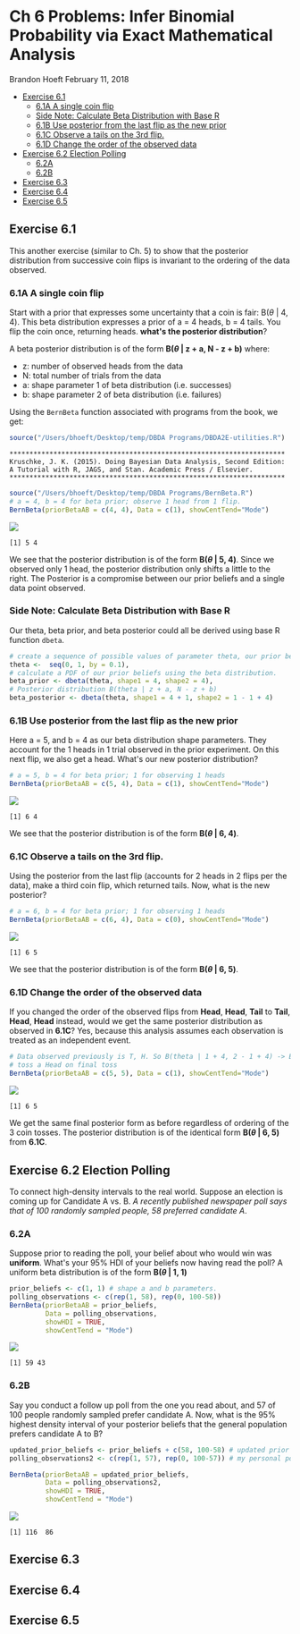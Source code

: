 Ch 6 Problems: Infer Binomial Probability via Exact Mathematical Analysis
================
Brandon Hoeft
February 11, 2018

-   [Exercise 6.1](#exercise-6.1)
    -   [6.1A A single coin flip](#a-a-single-coin-flip)
    -   [Side Note: Calculate Beta Distribution with Base R](#side-note-calculate-beta-distribution-with-base-r)
    -   [6.1B Use posterior from the last flip as the new prior](#b-use-posterior-from-the-last-flip-as-the-new-prior)
    -   [6.1C Observe a tails on the 3rd flip.](#c-observe-a-tails-on-the-3rd-flip.)
    -   [6.1D Change the order of the observed data](#d-change-the-order-of-the-observed-data)
-   [Exercise 6.2 Election Polling](#exercise-6.2-election-polling)
    -   [6.2A](#a)
    -   [6.2B](#b)
-   [Exercise 6.3](#exercise-6.3)
-   [Exercise 6.4](#exercise-6.4)
-   [Exercise 6.5](#exercise-6.5)

Exercise 6.1
------------

This another exercise (similar to Ch. 5) to show that the posterior distribution from successive coin flips is invariant to the ordering of the data observed.

### 6.1A A single coin flip

Start with a prior that expresses some uncertainty that a coin is fair: B(*θ* | 4, 4). This beta distribution expresses a prior of a = 4 heads, b = 4 tails. You flip the coin once, returning heads. **what's the posterior distribution**?

A beta posterior distribution is of the form **B(*θ* | z + a, N - z + b)** where:

-   z: number of observed heads from the data
-   N: total number of trials from the data
-   a: shape parameter 1 of beta distribution (i.e. successes)
-   b: shape parameter 2 of beta distribution (i.e. failures)

Using the `BernBeta` function associated with programs from the book, we get:

``` r
source("/Users/bhoeft/Desktop/temp/DBDA Programs/DBDA2E-utilities.R")
```


    *********************************************************************
    Kruschke, J. K. (2015). Doing Bayesian Data Analysis, Second Edition:
    A Tutorial with R, JAGS, and Stan. Academic Press / Elsevier.
    *********************************************************************

``` r
source("/Users/bhoeft/Desktop/temp/DBDA Programs/BernBeta.R")
# a = 4, b = 4 for beta prior; observe 1 head from 1 flip. 
BernBeta(priorBetaAB = c(4, 4), Data = c(1), showCentTend="Mode")
```

![](Ch6_Problems_files/figure-markdown_github/unnamed-chunk-1-1.png)

    [1] 5 4

We see that the posterior distribution is of the form **B(*θ* | 5, 4)**. Since we observed only 1 head, the posterior distribution only shifts a little to the right. The Posterior is a compromise between our prior beliefs and a single data point observed.

### Side Note: Calculate Beta Distribution with Base R

Our theta, beta prior, and beta posterior could all be derived using base R function `dbeta`.

``` r
# create a sequence of possible values of parameter theta, our prior beliefs. 
theta <-  seq(0, 1, by = 0.1),
# calculate a PDF of our prior beliefs using the beta distribution. 
beta_prior <- dbeta(theta, shape1 = 4, shape2 = 4),
# Posterior distribution B(theta | z + a, N - z + b)
beta_posterior <- dbeta(theta, shape1 = 4 + 1, shape2 = 1 - 1 + 4)
```

### 6.1B Use posterior from the last flip as the new prior

Here a = 5, and b = 4 as our beta distribution shape parameters. They account for the 1 heads in 1 trial observed in the prior experiment. On this next flip, we also get a head. What's our new posterior distribution?

``` r
# a = 5, b = 4 for beta prior; 1 for observing 1 heads
BernBeta(priorBetaAB = c(5, 4), Data = c(1), showCentTend="Mode")
```

![](Ch6_Problems_files/figure-markdown_github/unnamed-chunk-3-1.png)

    [1] 6 4

We see that the posterior distribution is of the form **B(*θ* | 6, 4)**.

### 6.1C Observe a tails on the 3rd flip.

Using the posterior from the last flip (accounts for 2 heads in 2 flips per the data), make a third coin flip, which returned tails. Now, what is the new posterior?

``` r
# a = 6, b = 4 for beta prior; 1 for observing 1 heads
BernBeta(priorBetaAB = c(6, 4), Data = c(0), showCentTend="Mode")
```

![](Ch6_Problems_files/figure-markdown_github/unnamed-chunk-4-1.png)

    [1] 6 5

We see that the posterior distribution is of the form **B(*θ* | 6, 5)**.

### 6.1D Change the order of the observed data

If you changed the order of the observed flips from **Head**, **Head**, **Tail** to **Tail**, **Head**, **Head** instead, would we get the same posterior distribution as observed in **6.1C**? Yes, because this analysis assumes each observation is treated as an independent event.

``` r
# Data observed previously is T, H. So B(theta | 1 + 4, 2 - 1 + 4) -> B(theta | 5, 5) is new prior
# toss a Head on final toss
BernBeta(priorBetaAB = c(5, 5), Data = c(1), showCentTend="Mode")
```

![](Ch6_Problems_files/figure-markdown_github/unnamed-chunk-5-1.png)

    [1] 6 5

We get the same final posterior form as before regardless of ordering of the 3 coin tosses. The posterior distribution is of the identical form **B(*θ* | 6, 5)** from **6.1C**.

Exercise 6.2 Election Polling
-----------------------------

To connect high-density intervals to the real world. Suppose an election is coming up for Candidate A vs. B. *A recently published newspaper poll says that of 100 randomly sampled people, 58 preferred candidate A*.

### 6.2A

Suppose prior to reading the poll, your belief about who would win was **uniform**. What's your 95% HDI of your beliefs now having read the poll? A uniform beta distribution is of the form **B(*θ* | 1, 1)**

``` r
prior_beliefs <- c(1, 1) # shape a and b parameters.
polling_observations <- c(rep(1, 58), rep(0, 100-58))
BernBeta(priorBetaAB = prior_beliefs,
         Data = polling_observations,
         showHDI = TRUE,
         showCentTend = "Mode")
```

![](Ch6_Problems_files/figure-markdown_github/unnamed-chunk-6-1.png)

    [1] 59 43

### 6.2B

Say you conduct a follow up poll from the one you read about, and 57 of 100 people randomly sampled prefer candidate A. Now, what is the 95% highest density interval of your posterior beliefs that the general population prefers candidate A to B?

``` r
updated_prior_beliefs <- prior_beliefs + c(58, 100-58) # updated prior shape a and b parameters.
polling_observations2 <- c(rep(1, 57), rep(0, 100-57)) # my personal poll

BernBeta(priorBetaAB = updated_prior_beliefs,
         Data = polling_observations2,
         showHDI = TRUE,
         showCentTend = "Mode")
```

![](Ch6_Problems_files/figure-markdown_github/unnamed-chunk-7-1.png)

    [1] 116  86

Exercise 6.3
------------

Exercise 6.4
------------

Exercise 6.5
------------
